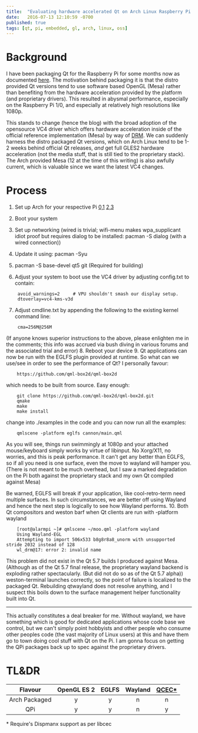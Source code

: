```yaml
---
title:  "Evaluating hardware accelerated Qt on Arch Linux Raspberry Pi [0,1,2,3]"
date:   2016-07-13 12:10:59 -0700
published: true
tags: [qt, pi, embedded, gl, arch, linux, oss]
---
```


# Background

I have been packaging Qt for the Raspberry Pi for some months now as documented [here](/qpi). The motivation behind packaging it is that the distro provided Qt versions tend to use software based OpenGL (Mesa) rather than benefiting from the hardware acceleration provided by the platform (and proprietary drivers). This resulted in abysmal performance, especially on the Raspberry Pi 1/0, and especially at relatively high resolutions like 1080p.

This stands to change (hence the blog) with the broad adoption of the opensource VC4 driver which offers hardware acceleration inside of the official reference implementation (Mesa) by way of [DRM](https://en.wikipedia.org/wiki/Direct_Rendering_Manager). We can suddenly harness the distro packaged Qt versions, which on Arch Linux tend to be 1-2 weeks behind official Qt releases, _and_ get full GLES2 hardware acceleration (not the media stuff, that is still tied to the proprietary stack). The Arch provided Mesa (12 at the time of this writing) is also awfully current, which is valuable since we want the latest VC4 changes.

# Process

1. Set up Arch for your respective Pi [0,1](https://archlinuxarm.org/platforms/armv6/raspberry-pi#installation) [2,3](https://archlinuxarm.org/platforms/armv7/broadcom/raspberry-pi-2#installation)
2. Boot your system
3. Set up networking (wired is trivial; wifi-menu makes wpa_supplicant idiot proof but requires dialog to be installed: pacman -S dialog (with a wired connection))
4. Update it using: pacman -Syu
5. pacman -S base-devel qt5 git (Required for building)
6. Adjust your system to boot use the VC4 driver by adjusting config.txt to contain:

        avoid_warnings=2     # VPU shouldn't smash our display setup.
        dtoverlay=vc4-kms-v3d

7. Adjust cmdline.txt by appending the following to the existing kernel command line:

        cma=256M@256M

(If anyone knows superior instructions to the above, please enlighten me in the comments; this info was accrued via bush diving in various forums and the associated trial and error)
8. Reboot your device
9. Qt applications can now be run with the EGLFS plugin provided at runtime. So what can we use/see in order to see the performance of Qt? I personally favour:

        https://github.com/qml-box2d/qml-box2d

which needs to be built from source. Easy enough:

        git clone https://github.com/qml-box2d/qml-box2d.git
        qmake
        make
        make install

change into ./examples in the code and you can now run all the examples:

        qmlscene -platform eglfs cannon/main.qml

As you will see, things run swimmingly at 1080p and your attached mouse/keyboard simply works by virtue of libinput. No Xorg/X11, no worries, and this is peak performance. It can't get any better than EGLFS, so if all you need is one surface, even the move to wayland will hamper you. (There is not meant to be much overhead, but I saw a marked degradation on the Pi both against the proprietary stack and my own Qt compiled against Mesa)

Be warned, EGLFS will break if your application, like cool-retro-term need multiple surfaces. In such circumstances, we are better off using Wayland and hence the next step is logically to see how Wayland performs.
10. Both Qt compositors and weston barf when Qt clients are run with -platform wayland

        [root@alarmpi ~]# qmlscene ~/moo.qml -platform wayland
        Using Wayland-EGL
        Attempting to import 506x533 b8g8r8a8_unorm with unsupported stride 2032 instead of 128
        wl_drm@17: error 2: invalid name

This problem did not exist in the Qt 5.7 builds I produced against Mesa. (Although as of the Qt 5.7 final release, the proprietary wayland backend is exploding rather spectacularly. (But did not do so as of the Qt 5.7 alpha)) weston-terminal launches correctly, so the point of failure is localized to the packaged Qt. Rebuilding qtwayland does not resolve anything, and I suspect this boils down to the surface management helper functionality built into Qt.

* * *

This actually constitutes a deal breaker for me. Without wayland, we have something which is good for dedicated applications whose code base we control, but we can't simply point hobbyists and other people who consume other peoples code (the vast majority of Linux users) at this and have them go to town doing cool stuff with Qt on the Pi. I am gonna focus on getting the QPi packages back up to spec against the proprietary drivers.

# TL&DR

| Flavour | OpenGL ES 2 | EGLFS | Wayland | [QCEC*](https://github.com/sirspudd/qcec) | 
| :---: | :---: | :---: | :---: | :---: |
| Arch Packaged | y | y | n | n |
| QPi | y | y | n | y |

\* Require's Dispmanx support as per libcec
